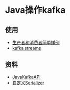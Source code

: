 # Java操作kafka
## 使用
- [生产者和消费者简单样例](/Message/Kafka/Language/Java/ProducerAndConsumerDemo.md)
- [kafka streams](/Message/Kafka/Language/Java/KafkaStreams.md)
## 资料
- [JavaKafkaAPI](http://kafka.apache.org/10/javadoc/index.html?org/apache/kafka)
- [自定义Serializer](http://blog.csdn.net/u012737182/article/details/54135533)
